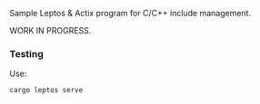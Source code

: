 Sample Leptos & Actix program for C/C++ include management.

WORK IN PROGRESS.

### Testing

Use:

```bash
cargo leptos serve
```
